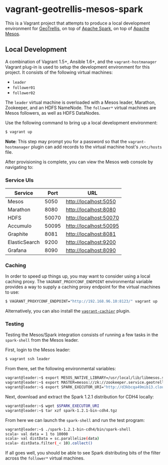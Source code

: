 # vagrant-geotrellis-mesos-spark

This is a Vagrant project that attempts to produce a local development environment for [GeoTrellis](http://geotrellis.io), on top of [Apache Spark](https://spark.apache.org), on top of [Apache Mesos](http://mesos.apache.org).

## Local Development

A combination of Vagrant 1.5+, Ansible 1.6+, and the `vagrant-hostmanager` Vagrant plug-in is used to setup the development environment for this project. It consists of the following virtual machines:

- `leader`
- `follower01`
- `follower02`

The `leader` virtual machine is overloaded with a Mesos leader, Marathon, Zookeeper, and an HDFS NameNode. The `follower*` virtual machines are Mesos followers, as well as HDFS DataNodes.

Use the following command to bring up a local development environment:

```bash
$ vagrant up
```

**Note**: This step may prompt you for a password so that the `vagrant-hostmanager` plugin can add records to the virtual machine host's `/etc/hosts` file.

After provisioning is complete, you can view the Mesos web console by navigating to:

### Service UIs

Service                | Port  | URL
---------------------- | ----- | ------------------------------------------------
Mesos                  | 5050  | [http://localhost:5050](http://localhost:5050)
Marathon               | 8080  | [http://localhost:8080](http://localhost:8080)
HDFS                   | 50070 | [http://localhost:50070](http://localhost:50070)
Accumulo               | 50095 | [http://localhost:50095](http://localhost:50095)
Graphite               | 8081  | [http://localhost:8081](http://localhost:8081)
ElasticSearch          | 9200  | [http://localhost:9200](http://localhost:9200)
Grafana                | 8090  | [http://localhost:8090](http://localhost:8090)

### Caching

In order to speed up things up, you may want to consider using a local caching proxy. The `VAGRANT_PROXYCONF_ENDPOINT` environmental variable provides a way to supply a caching proxy endpoint for the virtual machines to use:

```bash
$ VAGRANT_PROXYCONF_ENDPOINT="http://192.168.96.10:8123/" vagrant up
```

Alternatively, you can also install the [`vagrant-cachier`](https://github.com/fgrehm/vagrant-cachier) plugin.

### Testing

Testing the Mesos/Spark integration consists of running a few tasks in the `spark-shell` from the Mesos leader.

First, login to the Mesos leader:

```bash
$ vagrant ssh leader
```

From there, set the following environmental variables:

```bash
vagrant@leader:~$ export MESOS_NATIVE_LIBRARY=/usr/local/lib/libmesos.so
vagrant@leader:~$ export MASTER=mesos://zk://zookeeper.service.geotrellis-spark.internal:2181/mesos
vagrant@leader:~$ export SPARK_EXECUTOR_URI="http://d3kbcqa49mib13.cloudfront.net/spark-1.2.1-bin-cdh4.tgz"
```

Next, download and extract the Spark 1.2.1 distribution for CDH4 locally:

```bash
vagrant@leader:~$ wget $SPARK_EXECUTOR_URI
vagrant@leader:~$ tar xzf spark-1.2.1-bin-cdh4.tgz
```

From here we can launch the `spark-shell` and run the test program:

```bash
vagrant@leader:~$ ./spark-1.2.1-bin-cdh4/bin/spark-shell
scala> val data = 1 to 10000
scala> val distData = sc.parallelize(data)
scala> distData.filter(_< 10).collect()
```

If all goes well, you should be able to see Spark distributing bits of the filter across the `follower*` virtual machines.
